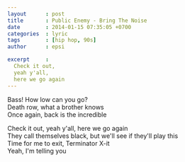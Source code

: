 ```yaml
---
layout      : post
title       : Public Enemy - Bring The Noise
date        : 2014-01-15 07:35:05 +0700
categories  : lyric
tags        : [hip hop, 90s]
author      : epsi

excerpt     :
  Check it out,  
  yeah y'all,  
  here we go again
---
```


Bass! How low can you go?  
Death row, what a brother knows  
Once again, back is the incredible

Check it out, yeah y'all, here we go again  
They call themselves black, but we'll see if they'll play this  
Time for me to exit, Terminator X-it  
Yeah, I'm telling you
